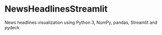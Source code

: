# NewsHeadlinesStreamlit
News headlines visualization using Python 3, NumPy, pandas, Streamlit and pydeck
